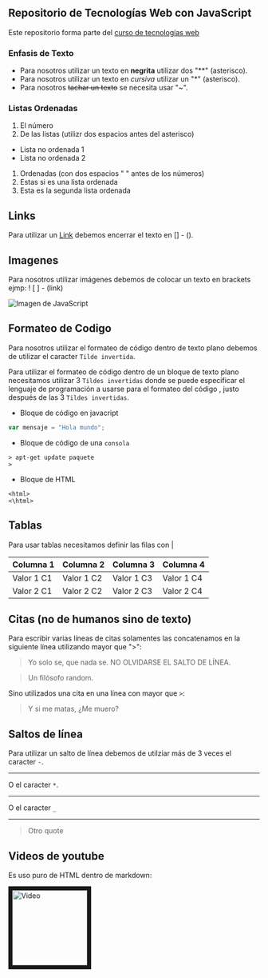 ## Repositorio de Tecnologías Web con JavaScript

Este repositorio forma parte del [curso de tecnologías web](https://github.com/adrianeguez/Tec_Web_Js_2016_B)

### Enfasis de Texto

* Para nosotros utilizar un texto en **negrita** utilizar dos "**" (asterisco).
* Para nosotros utilizar un texto en *cursiva* utilizar un "*" (asterisco).
* Para nosotros ~~tachar un texto~~ se necesita usar "~".

### Listas Ordenadas

1. El número
2. De las listas (utilizr dos espacios antes del asterisco)
  * Lista no ordenada 1
  * Lista no ordenada 2
1. Ordenadas (con dos espacios " " antes de los números)
  1. Estas si es una lista ordenada 
  2. Esta es la segunda lista ordenada 


## Links
Para utilizar un [Link](https://github.com/megyltv/Tecnologias_Web_Js) debemos encerrar el texto en [] - ().

## Imagenes

Para nosotros utilizar imágenes debemos de colocar un texto en brackets ejmp: ! [ ] - (link)

![Imagen de JavaScript](http://www.javatpoint.com/images/javascript/javascript_logo.png)

## Formateo de Codigo


Para nosotros utilizar el formateo de código dentro de texto plano debemos de utilizar el caracter `Tilde invertida`.

Para utilizar el formateo de código dentro de un bloque de texto plano necesitamos utilizar 3 `Tildes invertidas` donde se puede especificar el lenguaje de programación a usarse para el formateo del código , justo después de las 3 `Tildes invertidas`.

* Bloque de código en javacript

```javascript
var mensaje = "Hola mundo";
```
 * Bloque de código de una `consola`

```
> apt-get update paquete
>
```

* Bloque de HTML
```
<html>
<\html>
```

##  Tablas

Para usar tablas necesitamos definir las filas con |

Columna 1 | Columna 2 | Columna 3 | Columna 4
--- | --- | --- | ---
Valor 1 C1 | Valor 1 C2 | Valor 1 C3 | Valor 1 C4
Valor 2 C1 | Valor 2 C2 | Valor 2 C3 | Valor 2 C4


## Citas (no de humanos sino de texto)

Para escribir varias líneas de citas solamentes las concatenamos en la siguiente línea utilizando mayor que ">":

> Yo solo se, que nada se. NO OLVIDARSE EL SALTO DE LÍNEA.

> Un filósofo random.

Sino utilizados una cita en una línea con mayor que `>`: 

> Y si me matas, ¿Me muero?

## Saltos de línea

Para utilizar un salto de línea debemos de utilziar más de 3 veces el caracter `-`.

---

O el caracter `*`.

***

O el caracter `_`

___

> Otro quote 

## Videos de youtube

Es uso puro de HTML dentro de markdown:

<a href="https://www.youtube.com/watch?v=DoLwSGb5G4Y
" target="_blank"><img src="https://www.javacodegeeks.com/wp-content/uploads/2016/01/javascript-shield.png" 
alt="Video" width="150" height="150" border="8" /></a>
